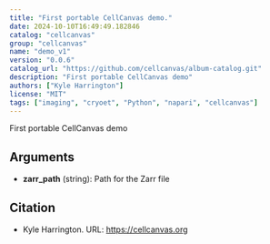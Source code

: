 ```yaml
---
title: "First portable CellCanvas demo."
date: 2024-10-10T16:49:49.182846
catalog: "cellcanvas"
group: "cellcanvas"
name: "demo_v1"
version: "0.0.6"
catalog_url: "https://github.com/cellcanvas/album-catalog.git"
description: "First portable CellCanvas demo"
authors: ["Kyle Harrington"]
license: "MIT"
tags: ["imaging", "cryoet", "Python", "napari", "cellcanvas"]
---
```


First portable CellCanvas demo

## Arguments

- **zarr_path** (string): Path for the Zarr file

## Citation

- Kyle Harrington.
  URL: https://cellcanvas.org

